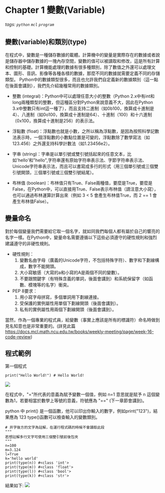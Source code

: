 # Chapter 1 變數(Variable)
###### tags: `python` `mcl` `program`
## 變數(variable)和類別(type)

在程式中，變數是一種儲存數據的載體。計算機中的變量是實際存在的數據或者說是儲存器中儲存數據的一塊內存空間，變數的值可以被讀取和修改，這是所有計算和控制的基礎。計算機能處理的數據有很多種類別，除了數值之外還可以處理文本、圖形、音訊、影像等各種各樣的數據，那麼不同的數據就需要定義不同的存儲類型。 Python中的數據類型很多，而且也允許我們自定義新的數據類別（這一點在後面會講到），我們先介紹幾種常用的數據類別。

* 整數 (integral)：Python中可以處理任意大小的整數（Python 2.x中有int和long兩種類型的整數，但這種區分對Python來說意義不大，因此在Python 3.x中整數只有int這一種了），而且支持二進制（如0b100，換算成十進制是4）、八進制（如0o100，換算成十進制是64）、十進制（100）和十六進制（0x100，換算成十進制是256）的表示法。

* 浮點數 (float)：浮點數也就是小數，之所以稱為浮點數，是因為按照科學記數法表示時，一個浮點數的小數點位置是可變的，浮點數除了數學寫法（如123.456）之外還支持科學計數法（如1.23456e2）。

* 字串 (string)：字串是以單引號或雙引號括起來的任意文本，比如'hello'和"hello",字符串還有原始字符串表示法、字節字符串表示法、Unicode字符串表示法，而且可以書寫成多行的形式（用三個單引號或三個雙引號開頭，三個單引號或三個雙引號結尾）。

* 布林值 (boolean)：布林值只有True、False兩種值，要麼是True，要麼是False，在Python中，可以直接用True、False表示布林值（請注意大小寫），也可以通過布林運算計算出來（例如 3 < 5 會產生布林值True，而 2 == 1 會產生布林值False）。

## 變量命名
對於每個變量我們需要給它取一個名字，就如同我們每個人都有屬於自己的響亮的名字一樣。在Python中，變量命名需要遵循以下這些必須遵守的硬性規則和強烈建議遵守的非硬性規則。

* 硬性規則：
  1. 變數名由字母（廣義的Unicode字符，不包括特殊字符）、數字和下劃線構成，數字不能開頭。
  2. 大小寫敏感（大寫的a和小寫的A是兩個不同的變數）。
  3. 不要跟關鍵字（有特殊含義的單詞，後面會講到）和系統保留字（如函數、模塊等的名字）衝突。
* PEP 8要求：
  1. 用小寫字母拼寫，多個單詞用下劃線連接。
  2. 受保護的實例屬性用單個下劃線開頭（後面會講到）。
  3. 私有的實例屬性用兩個下劃線開頭（後面會講到）。

當然，作為一個專業的程式員，給變數（事實上應該是所有的標識符）命名時做到見名知意也是非常重要的。(詳見此篇 https://docs.mcl.math.ncu.edu.tw/books/weekly-meeting/page/week-16-code-review)

## 程式範例
第一個程式
``` python=1
print("Hello World!") # Hello World!
```
![](https://codimd.mcl.math.ncu.edu.tw/uploads/upload_26333e9aac46e70bb1c9ce4c1376c811.png)

在程式中，"="所代表的意義為賦予變數一個值，例如 n=1 意思就是賦予 n 這個變數為1，若要相當於數學上等號的意義，符號應為 "==" (下一章節會講到)。

python 中 print() 是一個函數，他可以印出你輸入的數字，例如print("123")，結果應為 123
type()函數可以檢查輸入的變數類別。
``` python=1
# 井字後方的文字為註解，在運行程式碼的時候不會讀取此段
"""
若想註解多行文字可使用三個雙引號前後包夾
"""
n=100
m=3.124
l=True
k='hello world'
print(type(n)) #<class 'int'> 
print(type(m)) #<class 'float'> 
print(type(l)) #<class 'bool'> 
print(type(k)) #<class 'str'> 
```
結果如下:
![](https://codimd.mcl.math.ncu.edu.tw/uploads/upload_477fa5fd2f0906231ea80c61eadfbf28.png)



